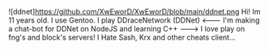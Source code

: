 ![ddnet]https://github.com/XwEworD/XwEworD/blob/main/ddnet.png
Hi! Im 11 years old.
I use Gentoo.
I play DDraceNetwork (DDNet)
<---
I'm making a chat-bot for DDNet on NodeJS and learning C++
--->
I love play on fng's and block's servers!
I Hate Sash, Krx and other cheats client...
